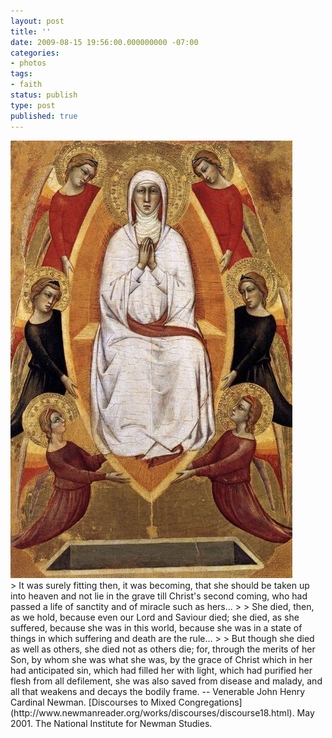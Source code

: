 ```yaml
---
layout: post
title: ''
date: 2009-08-15 19:56:00.000000000 -07:00
categories:
- photos
tags:
- faith
status: publish
type: post
published: true
---
```

<div class="figure">
<img src="/assets/tumblr_kofoqrtRqf1qz9vvbo1_500.jpg" alt="" />
		        </div>
		> It was surely fitting then, it was becoming, that she should be taken up into heaven and not lie in the grave till Christ's second coming, who had passed a life of sanctity and of miracle such as hers...
>
> She died, then, as we hold, because even our Lord and Saviour died; she died, as she suffered, because she was in this world, because she was in a state of things in which suffering and death are the rule...
>
> But though she died as well as others, she died not as others die; for, through the merits of her Son, by whom she was what she was, by the grace of Christ which in her had anticipated sin, which had filled her with light, which had purified her flesh from all defilement, she was also saved from disease and malady, and all that weakens and decays the bodily frame.
-- Venerable John Henry Cardinal Newman. [Discourses to Mixed Congregations](http://www.newmanreader.org/works/discourses/discourse18.html). May 2001. The National Institute for Newman Studies.
